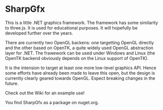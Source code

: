 # SharpGfx
This is a little .NET graphics framework. The framework has some similarity to three.js. It is used for educational purposes. It will hopefully be developed further over the years.

There are currently two OpenGL backens: one targetting OpenGL directly and the other based on OpenTK, a quite widely used OpenGL abstraction layer for .NET. The frawework can be used under Windows and Linux (the OpenTK backend obviously depends on the Linux support of OpenTK).

It is the intension to target at least one more low-level graphics API. Hence some efforts have already been made to leave this open, but the design is currently clearly geared towards OpenGL. Expect breaking changes in the future.

Check out the Wiki for an example use!

You find SharpGfx as a package on nuget.org.
